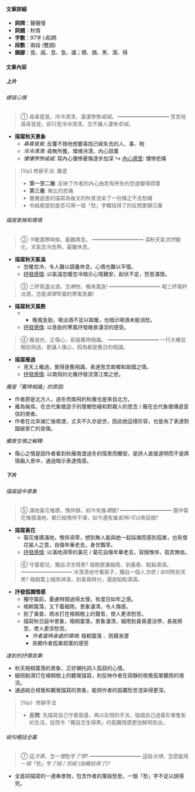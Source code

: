 #### 文章詳細
- **詞牌**：聲聲慢
- **詞題**：秋情
- **字數**：97字 (*長調*)
- **段數**：兩段 (雙調)
- **韻腳**：覓、戚、息、急、識；積、摘、黑、滴、得

#### 文章內容
##### 上片
###### 總寫心情
> ①   尋尋覓覓，冷冷清清，淒淒慘慘*戚戚*。
> ━━━━━━━━━━
> 苦苦地尋尋覓覓，卻只見冷冷清清，怎不讓人凄慘*悲戚*。

- **描寫秋天景象**
	- *尋尋覓覓*: 反覆不捨地想要尋找已經失去的人、事、物
	- *冷冷清清*: 尋無所獲，環境冷清，內心寂寞
	- *悽悽慘慘戚戚*: 寫內心悽慘憂傷逐步加深
  ↪️ <u>內心感受</u>: 悽慘悲痛

> [!tip] 修辭手法: 層遞
> - **第一至二層**: 反映了作者的內心由若有所失的空虛變得寂寞
> - **第三層**: 無比的悲痛
> - 層層遞進的描寫為後文的秋景渲染了一份揮之不去愁緒
> - 令結尾提到是否可用一個「愁」字概括得了的反問更顯沉重

###### 描寫氣候和環境
> ②   *乍*暖還寒時候，最難將息。
> ━━━━━━━━━━
> 深秋天氣*忽然*變化，天氣忽冷忽熱，最難休息。

- **描寫秋天氣温**
	- 忽暖忽冷，令人難以調養休息，心情也難以平復。
	- <u>抒發感情</u>: 以氣温忽暖忽冷暗示心情難安，起伏不定，愁思滿懷。

> ③   三杯兩盞淡酒，怎*敵*他、晚來風急!
> ━━━━━━━━━━
> 喝三杯兩杯淡酒，怎能*抵禦*早晨的寒風急襲!

- **描寫秋天風勢**
	- - 晚風急勁，喝淡酒不足以取暖，也暗示喝酒未能消愁。
	- <u>抒發感情</u>: 以急勁的寒風抒發晚景淒涼的感受。

> ④   雁過也，正傷心，卻是舊時相識。
> ━━━━━━━━━━
> 一行大雁從眼前飛過，更讓人傷心，因為都是舊日的相識。

- **描寫雁過**
	- 見天上雁過，覺得是舊相識，表達思念故鄉和故國之情。
	- <u>抒發感情</u>: 以南飛的北雁抒發流落江南之悲。

*雁是「舊時相識」的原因*:
- 作者原是北方人，過冬而南飛的秋雁也是來自北方。
- 雁為候鳥，在古代象徵遊子的懷鄉愁緒和對親人的思念 /
  雁在古代象徵傳遞音信的使者。  
- 作者在北宋滅亡後南渡，丈夫不久亦逝世，因此她這樣形容，也是為了表達對國破家亡的哀傷。

*觸景生情之解釋*:
- 傷心之情是因作者看到秋雁南渡過冬的情景而觸發，是詩人直接道明而不是將情融入景中，通過暗示表達情感。

##### 下片
###### 描寫庭中景象
> ⑤   滿地黃花堆積，憔悴損，如今有誰*堪*摘?
> ━━━━━━━━━━
> 園中菊花堆積滿地，都已經憔悴不堪，如今還有誰*能夠/可以*來採摘?

- **描寫黃花**
	- 菊花堆積滿地，憔悴凋零，想到無人能與她一起採摘而感到孤單，也有借花喻人之意，自傷年華老去，身世飄零。    
	- <u>抒發感情</u>: 以滿地凋零的黃花 / 菊花自傷年華老去，容顏憔悴，孤苦無依。

> ⑥   守着窗兒，獨自*怎生*得黑? 梧桐更兼細雨，到黃昏、點點滴滴。
> ━━━━━━━━━━
> 冷清清地守著窗子，獨自一個人*怎麼 / 如何*熬到天黑? 梧桐葉上細雨淋漓，到黃昏時分，還是點點滴滴。

- **抒發孤獨情感**
	- 獨守窗前，憂慮時間過得太慢，有度日如年之感。
	- 梧桐葉落，又下着細雨，景象淒清，令人傷感。
	- 到了黃昏，雨水打在梧桐樹上的聲音，使人更添愁苦。
	- 描寫秋日庭中景象，梧桐葉落，景象淒清，細雨到黃昏還沒停，長夜將至，使人更添愁苦。
	    - *作者當時身處的環境*: 梧桐葉落 、雨聲淅瀝
	    - 突顯作者孤單寂寞的感受

*達到的抒情效果*:
- 秋天梧桐葉落的景象，正好襯托詞人孤寂的心情。
- 細雨點滴打在梧桐樹上的聽覺描寫，則反映作者在寂靜的夜晚孤單聽雨的境況。
- 通過結合視覺和聽覺描寫的景象，能把作者的孤獨愁苦渲染得更深。

> [!tip]- 修辭手法
> - **反問**: 先描寫自己守着窗邊，再以反問的手法，強調自己過着形單隻影的生活，從而令「獨自怎生得黑」的孤獨情感更加鮮明突出。

###### 結句概括全篇
> ⑦   這*次第*，怎一*箇*愁字*了得*?
> ━━━━━━━━━━
> 這般*光境*，怎麼能用一*個*「愁」字*了結 / 完結 (指概括得了)*?

- 全首詞描寫的一連串景物，包含作者的萬般愁思，一個「愁」字不足以說得完。
